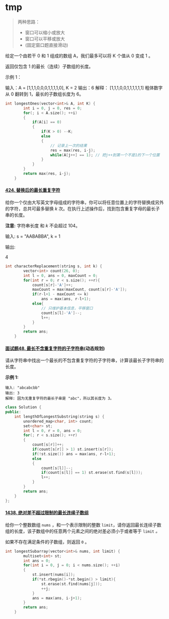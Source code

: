 # tmp

> 两种思路：
>
> - 窗口可以缩小或放大
> - 窗口可以平移或放大
> - (固定窗口题直接滑动)

给定一个由若干 0 和 1 组成的数组 A，我们最多可以将 K 个值从 0 变成 1 。

返回仅包含 1 的最长（连续）子数组的长度。

 

示例 1：

输入：A = [1,1,1,0,0,0,1,1,1,1,0], K = 2
输出：6
解释： 
[1,1,1,0,0,1,1,1,1,1,1]
粗体数字从 0 翻转到 1，最长的子数组长度为 6。

```c++
int longestOnes(vector<int>& A, int K) {
        int i = 0, j = 0, res = 0;
        for(; i < A.size(); ++i)
        {
            if(A[i] == 0)
            {
                if(K > 0) --K;
                else
                {
                    // 记录上一次的结果
                    res = max(res, i-j);
                    while(A[j++] == 1); // 把j++到第一个不是1的下一个位置
                }
            }
        }
        return max(res, i-j);
    }
```

#### [424. 替换后的最长重复字符](https://leetcode-cn.com/problems/longest-repeating-character-replacement/)

给你一个仅由大写英文字母组成的字符串，你可以将任意位置上的字符替换成另外的字符，总共可最多替换 *k* 次。在执行上述操作后，找到包含重复字母的最长子串的长度。

**注意:**
字符串长度 和 *k* 不会超过 104。

输入:
s = "AABABBA", k = 1

输出:

4

```c++
int characterReplacement(string s, int k) {
        vector<int> count(26, 0);
        int l = 0, ans = 0, maxCount = 0;
        for(int r = 0; r < s.size(); ++r){
            count[s[r]-'A']++;
            maxCount = max(maxCount, count[s[r]-'A']);
            if(r-l+1 - maxCount <= k)
                ans = max(ans, r-l+1);
            else{
                // 只维护基本信息，平移窗口
                count[s[l]-'A']--;
                l++;
            }
        }
        return ans;
    }
```



#### [面试题48. 最长不含重复字符的子字符串](https://leetcode-cn.com/problems/zui-chang-bu-han-zhong-fu-zi-fu-de-zi-zi-fu-chuan-lcof/)(动态规划)

请从字符串中找出一个最长的不包含重复字符的子字符串，计算该最长子字符串的长度。

**示例 1:**

```
输入: "abcabcbb"
输出: 3 
解释: 因为无重复字符的最长子串是 "abc"，所以其长度为 3。
```

```c++
class Solution {
public:
    int lengthOfLongestSubstring(string s) {
        unordered_map<char, int> count;
        set<char> st;
        int l = 0, r = 0, ans = 0;
        for(; r < s.size(); ++r)
        {
            count[s[r]]++;
            if(count[s[r]] > 1) st.insert(s[r]);
            if(!st.size()) ans = max(ans, r-l+1);
            else
            {
                count[s[l]]--;
                if(count[s[l]] == 1) st.erase(st.find(s[l]));
                l++;
            }
        }
        return ans;
    }
};
```

#### [1438. 绝对差不超过限制的最长连续子数组](https://leetcode-cn.com/problems/longest-continuous-subarray-with-absolute-diff-less-than-or-equal-to-limit/)

给你一个整数数组 `nums` ，和一个表示限制的整数 `limit`，请你返回最长连续子数组的长度，该子数组中的任意两个元素之间的绝对差必须小于或者等于 `limit` *。*

如果不存在满足条件的子数组，则返回 `0` 。

```c++
int longestSubarray(vector<int>& nums, int limit) {
        multiset<int> st;
        int ans = 0;
        for(int i = 0, j = 0; i < nums.size(); ++i)
        {
            st.insert(nums[i]);
            if(*st.rbegin()-*st.begin() > limit){
                st.erase(st.find(nums[j]));
                ++j;
            }
            ans = max(ans, i-j+1);
        }
        return ans;
    }
```

